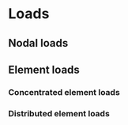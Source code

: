 # Loads

## Nodal loads

## Element loads

### Concentrated element loads

### Distributed element loads